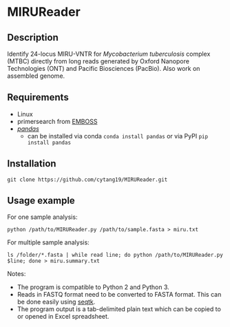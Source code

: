 # MIRUReader

## Description

Identify 24-locus MIRU-VNTR for *Mycobacterium tuberculosis* complex (MTBC) directly from long reads generated by Oxford Nanopore Technologies (ONT) and Pacific Biosciences (PacBio). Also work on assembled genome.

## Requirements

* Linux
* primersearch from [EMBOSS](http://emboss.sourceforge.net/download/)
* [*pandas*](https://pandas.pydata.org/) 
   * can be installed via conda `conda install pandas` or via PyPI `pip install pandas`

## Installation

`git clone https://github.com/cytang19/MIRUReader.git`

## Usage example

For one sample analysis:
```
python /path/to/MIRUReader.py /path/to/sample.fasta > miru.txt
```

For multiple sample analysis:
```
ls /folder/*.fasta | while read line; do python /path/to/MIRUReader.py $line; done > miru.summary.txt
```

Notes:
* The program is compatible to Python 2 and Python 3.
* Reads in FASTQ format need to be converted to FASTA format. This can be done easily using [seqtk](https://github.com/lh3/seqtk).
* The program output is a tab-delimited plain text which can be copied to or opened in Excel spreadsheet.
